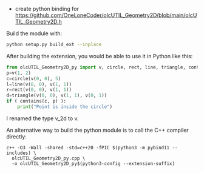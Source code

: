 - create python binding for https://github.com/OneLoneCoder/olcUTIL_Geometry2D/blob/main/olcUTIL_Geometry2D.h

  
Build the module with:  
   
```sh  
python setup.py build_ext --inplace  
```  
   
After building the extension, you would be able to use it in Python like this:  
   
```python  
from olcUTIL_Geometry2D_py import v, circle, rect, line, triangle, contains
p=v(1, 2)
c=circle(v(0, 0), 5)
l=line(v(0, 0), v(1, 1))
r=rect(v(0, 0), v(1, 1))
d=triangle(v(0, 0), v(1, 1), v(0, 1))
if ( contains(c, p) ):
    print("Point is inside the circle")
```  

I renamed the type v_2d to v.




An alternative way to build the python module is to call the C++ compiler directly:

```
c++ -O3 -Wall -shared -std=c++20 -fPIC $(python3 -m pybind11 --includes) \
  olcUTIL_Geometry2D_py.cpp \
  -o olcUTIL_Geometry2D_py$(python3-config --extension-suffix)
```
